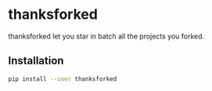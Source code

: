 # thanksforked

thanksforked let you star in batch all the projects you forked.

## Installation

```bash
pip install --user thanksforked
```
